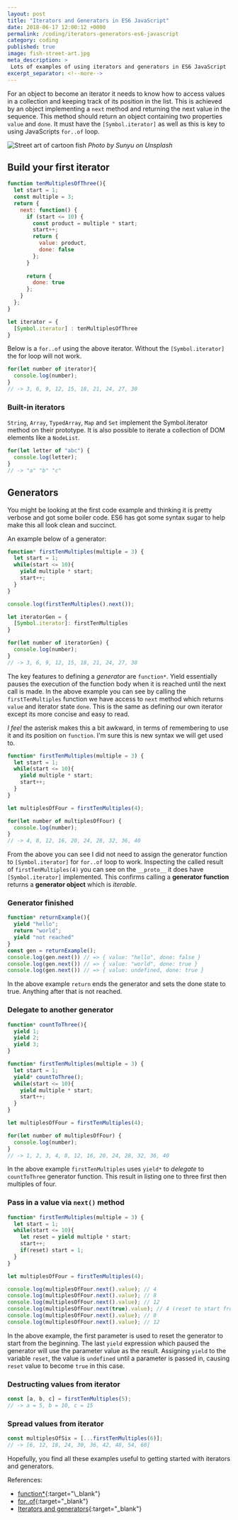 ```yaml
---
layout: post
title: "Iterators and Generators in ES6 JavaScript"
date: 2018-06-17 12:00:12 +0000
permalink: /coding/iterators-generators-es6-javascript
category: coding
published: true
image: fish-street-art.jpg
meta_description: >
 Lots of examples of using iterators and generators in ES6 JavaScript 
excerpt_separator: <!--more-->
---
```


For an object to become an iterator it needs to know how to access values in a collection and keeping track of its position in the list. This is achieved by an object implementing a `next` method and returning the next value in the sequence. This method should return an object containing two properties `value` and `done`. It must have the `[Symbol.iterator]` as well as this is key to using JavaScripts `for..of` loop.

<!--more-->

![Street art of cartoon fish](/images/fish-street-art.jpg)
_Photo by Sunyu on Unsplash_

## Build your first iterator

```javascript
function tenMultiplesOfThree(){
  let start = 1;
  const multiple = 3;
  return {
    next: function() {
      if (start <= 10) {
        const product = multiple * start;
        start++;       
        return {
          value: product,
          done: false
        };
      }
      
      return {
        done: true
      };
    }
  };
}

let iterator = {
  [Symbol.iterator] : tenMultiplesOfThree
}
```

Below is a `for..of` using the above iterator. Without the `[Symbol.iterator]` the for loop will not work.

```javascript
for(let number of iterator){
  console.log(number);
}
// -> 3, 6, 9, 12, 15, 18, 21, 24, 27, 30
```

### Built-in iterators

`String`, `Array`, `TypedArray`, `Map` and `Set` implement the Symbol.iterator method on their prototype. It is also possible to iterate a collection of DOM elements like a `NodeList`.

```javascript
for(let letter of "abc") {
  console.log(letter);
}
// -> "a" "b" "c"
``` 

## Generators

You might be looking at the first code example and thinking it is pretty verbose and got some boiler code. ES6 has got some syntax sugar to help make this all look clean and succinct.

An example below of a generator:

```javascript
function* firstTenMultiples(multiple = 3) {
  let start = 1;
  while(start <= 10){
    yield multiple * start;
    start++;
  }
}

console.log(firstTenMultiples().next());

let iteratorGen = {
  [Symbol.iterator]: firstTenMultiples
}

for(let number of iteratorGen) {
  console.log(number);
}
// -> 3, 6, 9, 12, 15, 18, 21, 24, 27, 30
```

The key features to defining a _generator_ are `function*`. Yield essentially pauses the execution of the function body when it is reached until the next call is made. In the above example you can see by calling the `firstTenMultiples` function we have access to `next` method which returns `value` and iterator state `done`. This is the same as defining our own iterator except its more concise and easy to read.

_I feel_ the asterisk makes this a bit awkward, in terms of remembering to use it and its position on `function`. I'm sure this is new syntax we will get used to.

```javascript
function* firstTenMultiples(multiple = 3) {
  let start = 1;
  while(start <= 10){
    yield multiple * start;
    start++;
  }
}

let multiplesOfFour = firstTenMultiples(4);

for(let number of multiplesOfFour) {
  console.log(number);
}
// -> 4, 8, 12, 16, 20, 24, 28, 32, 36, 40
```

From the above you can see I did not need to assign the generator function to `[Symbol.iterator]` for `for..of` loop to work. Inspecting the called result of `firstTenMultiples(4)` you can see on the `__proto__` it does have `[Symbol.iterator]` implemented. This confirms calling a **generator function** returns a **generator object** which is _iterable_.

### Generator finished

```javascript
function* returnExample(){
  yield "hello";
  return "world";
  yield "not reached"
}
const gen = returnExample();
console.log(gen.next()) // => { value: "hello", done: false }
console.log(gen.next()) // => { value: "world", done: true }
console.log(gen.next()) // => { value: undefined, done: true }
```

In the above example `return` ends the generator and sets the done state to true. Anything after that is not reached.

### Delegate to another generator

```javascript
function* countToThree(){
  yield 1;
  yield 2;
  yield 3;
}

function* firstTenMultiples(multiple = 3) {
  let start = 1;
  yield* countToThree();
  while(start <= 10){
    yield multiple * start;
    start++;
  }
}

let multiplesOfFour = firstTenMultiples(4);

for(let number of multiplesOfFour) {
  console.log(number);
}
// -> 1, 2, 3, 4, 8, 12, 16, 20, 24, 28, 32, 36, 40
```

In the above example `firstTenMultiples` uses `yield*` to _delegate_ to `countToThree` generator function. This result in listing one to three first then multiples of four.

### Pass in a value via `next()` method

```javascript
function* firstTenMultiples(multiple = 3) {
  let start = 1;
  while(start <= 10){
    let reset = yield multiple * start;
    start++;
    if(reset) start = 1;
  }
}

let multiplesOfFour = firstTenMultiples(4);

console.log(multiplesOfFour.next().value); // 4
console.log(multiplesOfFour.next().value); // 8
console.log(multiplesOfFour.next().value); // 12
console.log(multiplesOfFour.next(true).value); // 4 (reset to start from beginning)
console.log(multiplesOfFour.next().value); // 8
console.log(multiplesOfFour.next().value); // 12
```

In the above example, the first parameter is used to reset the generator to start from the beginning. The last `yield` expression which paused the generator will use the parameter value as the result. Assigning `yield` to the variable `reset`, the value is `undefined` until a parameter is passed in, causing `reset` value to become `true` in this case.

### Destructing values from iterator

```javascript
const [a, b, c] = firstTenMultiples(5);
// -> a = 5, b = 10, c = 15
```

### Spread values from iterator

```javascript
const multiplesOfSix = [...firstTenMultiples(6)];
// -> [6, 12, 18, 24, 30, 36, 42, 48, 54, 60]
```

Hopefully, you find all these examples useful to getting started with iterators and generators.

References:

- [function*](https://developer.mozilla.org/en-US/docs/Web/JavaScript/Reference/Statements/function*){:target="\_blank"}
- [for..of](https://developer.mozilla.org/en-US/docs/Web/JavaScript/Reference/Statements/for...of){:target="\_blank"}
- [Iterators and generators](https://developer.mozilla.org/en-US/docs/Web/JavaScript/Guide/Iterators_and_Generators){:target="\_blank"}